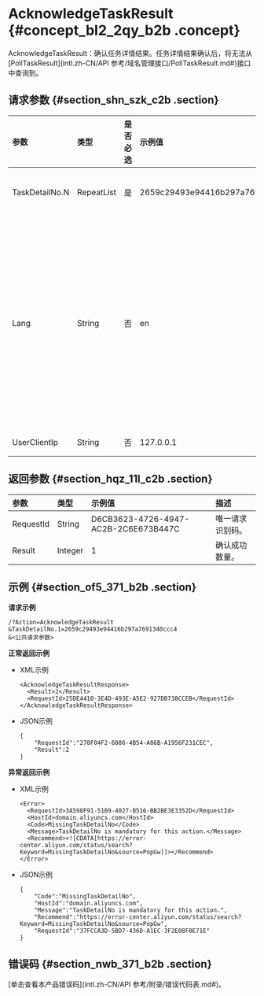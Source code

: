 # AcknowledgeTaskResult {#concept_bl2_2qy_b2b .concept}

AcknowledgeTaskResult：确认任务详情结果。任务详情结果确认后，将无法从[PollTaskResult](intl.zh-CN/API 参考/域名管理接口/PollTaskResult.md#)接口中查询到。

## 请求参数 {#section_shn_szk_c2b .section}

|参数|类型|是否必选|示例值|描述|
|:-|:-|:---|:--|:-|
|TaskDetailNo.N|RepeatList|是|2659c29493e94416b297a7691340ccc4|任务详情编号。|
|Lang|String|否|en|接口返回错误信息语言，枚举值范围：zh 中文；en 英文。默认为en。|
|UserClientIp|String|否|127.0.0.1|用户IP。|

## 返回参数 {#section_hqz_11l_c2b .section}

|参数|类型|示例值|描述|
|:-|:-|:--|:-|
|RequestId|String|D6CB3623-4726-4947-AC2B-2C6E673B447C|唯一请求识别码。|
|Result|Integer|1|确认成功数量。|

## 示例 {#section_of5_371_b2b .section}

**请求示例**

``` {#codeblock_x40_r7v_qby}
/?Action=AcknowledgeTaskResult
&TaskDetailNo.1=2659c29493e94416b297a7691340ccc4
&<公共请求参数>
```

**正常返回示例**

-   XML示例

    ``` {#codeblock_ln8_20y_3m4}
    <AcknowledgeTaskResultResponse>
      <Result>2</Result>
      <RequestId>25DE4410-3E4D-493E-A5E2-927DB738CCEB</RequestId>
    </AcknowledgeTaskResultResponse>
    ```

-   JSON示例

    ``` {#codeblock_5dr_zmh_qmt}
    {
        "RequestId":"270F04F2-6086-4B54-A86B-A1956F231CEC",
        "Result":2
    }
    ```


**异常返回示例**

-   XML示例

    ``` {#codeblock_000_mz2_bcb}
    <Error>
      <RequestId>3A598F91-51B9-4027-B516-BB2BE3E3352D</RequestId>
      <HostId>domain.aliyuncs.com</HostId>
      <Code>MissingTaskDetailNo</Code>
      <Message>TaskDetailNo is mandatory for this action.</Message>
      <Recommend><![CDATA[https://error-center.aliyun.com/status/search?Keyword=MissingTaskDetailNo&source=PopGw]]></Recommend>
    </Error>
    ```

-   JSON示例

    ``` {#codeblock_vhi_kzb_ypo}
    {
        "Code":"MissingTaskDetailNo",
        "HostId":"domain.aliyuncs.com",
        "Message":"TaskDetailNo is mandatory for this action.",
        "Recommend":"https://error-center.aliyun.com/status/search?Keyword=MissingTaskDetailNo&source=PopGw",
        "RequestId":"37FCCA3D-5BD7-436D-A1EC-3F2E08F0E71E"
    }
    ```


## 错误码 {#section_nwb_371_b2b .section}

[单击查看本产品错误码](intl.zh-CN/API 参考/附录/错误代码表.md#)。

